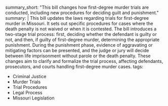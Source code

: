 summary_short: "This bill changes how first-degree murder trials are conducted, including new procedures for deciding guilt and punishment."
summary: |
  This bill updates the laws regarding trials for first-degree murder in Missouri. It sets out specific procedures for cases where the death penalty is not waived or when it is contested. The bill introduces a two-stage trial process: first, deciding whether the defendant is guilty or not, and then, if guilty of first-degree murder, determining the appropriate punishment. During the punishment phase, evidence of aggravating or mitigating factors can be presented, and the judge or jury will decide between life imprisonment without parole or the death penalty. These changes aim to clarify and formalize the trial process, affecting defendants, prosecutors, and courts handling first-degree murder cases.
tags:
  - Criminal Justice
  - Murder Trials
  - Trial Procedures
  - Legal Process
  - Missouri Legislation

